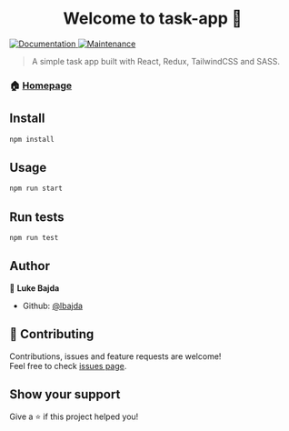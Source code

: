 <h1 align="center">Welcome to task-app 👋</h1>
<p>
  <a href="https://github.com/lbajda/react-todo-app#readme" target="_blank">
    <img alt="Documentation" src="https://img.shields.io/badge/documentation-yes-brightgreen.svg" />
  </a>
  <a href="https://github.com/lbajda/react-todo-app/graphs/commit-activity" target="_blank">
    <img alt="Maintenance" src="https://img.shields.io/badge/Maintained%3F-yes-green.svg" />
  </a>
</p>

> A simple task app built with React, Redux, TailwindCSS and SASS.

### 🏠 [Homepage](https://lbajda.github.io/react-task-app/)
<!-- https://lbajda.github.io/react-task-app/ -->

## Install

```sh
npm install
```

## Usage

```sh
npm run start
```

## Run tests

```sh
npm run test
```

## Author

👤 **Luke Bajda**

* Github: [@lbajda](https://github.com/lbajda)

## 🤝 Contributing

Contributions, issues and feature requests are welcome!<br />Feel free to check [issues page](https://github.com/lbajda/react-todo-app/issues).

## Show your support

Give a ⭐️ if this project helped you!
